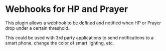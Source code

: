 # Webhooks for HP and Prayer

This plugin allows a webhook to be defined and notified when HP or Prayer drop under a certain threshold.

This could be used with 3rd party applications to send notifications to a smart phone, change the color of smart lighting, etc.

